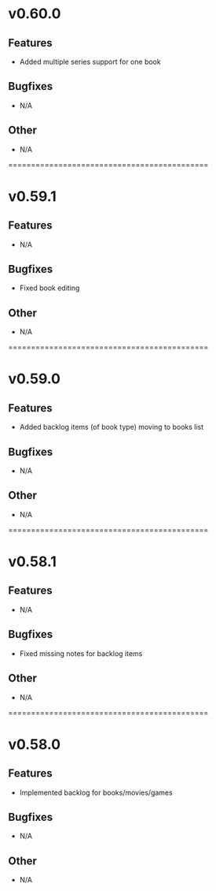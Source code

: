 # v0.60.0

## Features

 - Added multiple series support for one book

## Bugfixes

 - N/A

## Other

 - N/A

============================================
# v0.59.1

## Features

 - N/A

## Bugfixes

 - Fixed book editing

## Other

 - N/A

============================================
# v0.59.0

## Features

 - Added backlog items (of book type) moving to books list

## Bugfixes

 - N/A

## Other

 - N/A

============================================
# v0.58.1

## Features

 - N/A

## Bugfixes

 - Fixed missing notes for backlog items

## Other

 - N/A

============================================
# v0.58.0

## Features

 - Implemented backlog for books/movies/games

## Bugfixes

 - N/A

## Other

 - N/A
